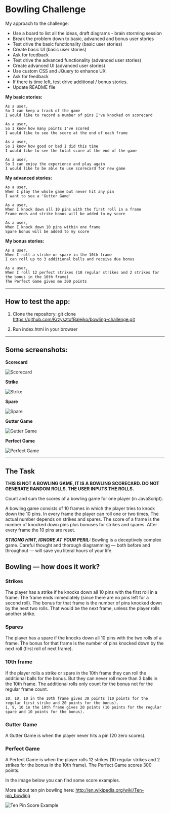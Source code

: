 Bowling Challenge
=================

My approach to the challenge:

* Use a board to list all the ideas, draft diagrams - brain storming session
* Break the problem down to basic, advanced and bonus user stories
* Test drive the basic functionality (basic user stories)
* Create basic UI (basic user stories)
* Ask for feedback
* Test drive the advanced functionality (advanced user stories)
* Create advanced UI (advanced user stories)
* Use custom CSS and JQuery to enhance UX
* Ask for feedback
* If there is time left, test drive additional / bonus stories.
* Update README file

**My basic stories:**

```
As a user,
So I can keep a track of the game
I would like to record a number of pins I've knocked on scorecard
```
```
As a user,
So I know how many points I've scored
I would like to see the score at the end of each frame
```
```
As a user,
So I know how good or bad I did this time
I would like to see the total score at the end of the game
```
```
As a user,
So I can enjoy the experience and play again
I would like to be able to use scorecard for new game
```

**My advanced stories:**

```
As a user,
When I play the whole game but never hit any pin
I want to see a 'Gutter Game'
```
```
As a user,
When I knock down all 10 pins with the first roll in a frame
Frame ends and strike bonus will be added to my score
```
```
As a user,
When I knock down 10 pins within one frame
Spare bonus will be added to my score
```

**My bonus stories:**

```
As a user,
When I roll a strike or spare in the 10th frame
I can roll up to 3 additional balls and receive due bonus
```
```
As a user,
When I roll 12 perfect strikes (10 regular strikes and 2 strikes for the bonus in the 10th frame)
The Perfect Game gives me 300 points
```
---
## How to test the app:

1. Clone the repository: git clone https://github.com/KrzysztofBalejko/bowling-challenge.git

2. Run index.html in your browser

---
## Some screenshots:

**Scorecard**

![Scorecard](images/1.png)

**Strike**

![Strike](images/2.png)

**Spare**

![Spare](images/3.png)

**Gutter Game**

![Gutter Game](images/4.png)

**Perfect Game**

![Perfect Game](images/5.png)

----
## The Task

**THIS IS NOT A BOWLING GAME, IT IS A BOWLING SCORECARD. DO NOT GENERATE RANDOM ROLLS. THE USER INPUTS THE ROLLS.**

Count and sum the scores of a bowling game for one player (in JavaScript).

A bowling game consists of 10 frames in which the player tries to knock down the 10 pins. In every frame the player can roll one or two times. The actual number depends on strikes and spares. The score of a frame is the number of knocked down pins plus bonuses for strikes and spares. After every frame the 10 pins are reset.

___STRONG HINT, IGNORE AT YOUR PERIL:___ Bowling is a deceptively complex game. Careful thought and thorough diagramming — both before and throughout — will save you literal hours of your life.

## Bowling — how does it work?

### Strikes

The player has a strike if he knocks down all 10 pins with the first roll in a frame. The frame ends immediately (since there are no pins left for a second roll). The bonus for that frame is the number of pins knocked down by the next two rolls. That would be the next frame, unless the player rolls another strike.

### Spares

The player has a spare if the knocks down all 10 pins with the two rolls of a frame. The bonus for that frame is the number of pins knocked down by the next roll (first roll of next frame).

### 10th frame

If the player rolls a strike or spare in the 10th frame they can roll the additional balls for the bonus. But they can never roll more than 3 balls in the 10th frame. The additional rolls only count for the bonus not for the regular frame count.

    10, 10, 10 in the 10th frame gives 30 points (10 points for the regular first strike and 20 points for the bonus).
    1, 9, 10 in the 10th frame gives 20 points (10 points for the regular spare and 10 points for the bonus).

### Gutter Game

A Gutter Game is when the player never hits a pin (20 zero scores).

### Perfect Game

A Perfect Game is when the player rolls 12 strikes (10 regular strikes and 2 strikes for the bonus in the 10th frame). The Perfect Game scores 300 points.

In the image below you can find some score examples.

More about ten pin bowling here: http://en.wikipedia.org/wiki/Ten-pin_bowling

![Ten Pin Score Example](images/example_ten_pin_scoring.png)

